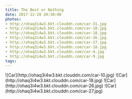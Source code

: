 ```yaml
---
title: The Best or Nothing
date: 2017-12-28 20:30:00
photos:
- http://ohaq3i4w3.bkt.clouddn.com/car-31.jpg
- http://ohaq3i4w3.bkt.clouddn.com/car-10.jpg
- http://ohaq3i4w3.bkt.clouddn.com/car-18.jpg
- http://ohaq3i4w3.bkt.clouddn.com/car-26.jpg
- http://ohaq3i4w3.bkt.clouddn.com/car-27.jpg
- http://ohaq3i4w3.bkt.clouddn.com/car-18.jpg
- http://ohaq3i4w3.bkt.clouddn.com/car-4.jpg
- http://ohaq3i4w3.bkt.clouddn.com/car-9.jpg    
tags:
---
```


<div class="justified-gallery">
![Car](http://ohaq3i4w3.bkt.clouddn.com/car-10.jpg)
![Car](http://ohaq3i4w3.bkt.clouddn.com/car-18.jpg)
![Car](http://ohaq3i4w3.bkt.clouddn.com/car-26.jpg)
![Car](http://ohaq3i4w3.bkt.clouddn.com/car-27.jpg)
</div>
